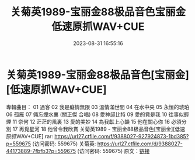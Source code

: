 ﻿---
title: 关菊英1989-宝丽金88极品音色宝丽金低速原抓WAV+CUE
date: 2023-08-31 16:55:16
categories: WAV车载音乐、镜像
tags: 华语中文
---
# 关菊英1989-宝丽金88极品音色[宝丽金][低速原抓WAV+CUE]

專輯曲目：
01 過客
02 我是癡情無限
03 溫情滿世間
04 在水中央
05 永恒的琥珀
06 孤雁
07 倆忘煙水裏 (關正傑 合唱)
08 愛神邱比特
09 愛的竟是我
10 往事似輕煙
11 奈何
12 茫茫的風裏
13 愛的美妙
14 為我獻上心韻
15 他在關心你
16 必須分別
17 再覓星河
18 他曾令我欣賞
关菊英1989 - 宝丽金88极品音色[宝丽金][低速原抓WAV+CUE].rar: https://url27.ctfile.com/f/9388027-927924873-1bd385?p=559675
(访问密码: 559675)
关菊英: https://url27.ctfile.com/d/9388027-44173889-7fbfb3?p=559675
(访问密码: 559675)
原文：[链接](https://blog.sina.com.cn/s/blog_1647c7e76010313a9.html)